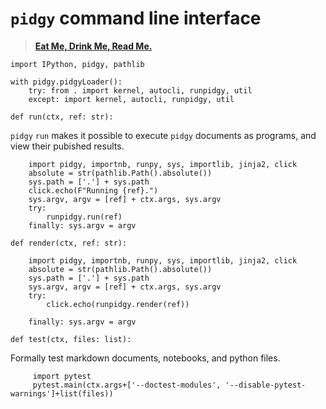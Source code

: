 # `pidgy` command line interface

> [**Eat Me, Drink Me, Read Me.**][readme history]

    import IPython, pidgy, pathlib

    with pidgy.pidgyLoader():
        try: from . import kernel, autocli, runpidgy, util
        except: import kernel, autocli, runpidgy, util

<!--excerpt-->

<!---->

    def run(ctx, ref: str):

`pidgy` `run` makes it possible to execute `pidgy` documents as programs, and
view their pubished results.

        import pidgy, importnb, runpy, sys, importlib, jinja2, click
        absolute = str(pathlib.Path().absolute())
        sys.path = ['.'] + sys.path
        click.echo(F"Running {ref}.")
        sys.argv, argv = [ref] + ctx.args, sys.argv
        try:
            runpidgy.run(ref)
        finally: sys.argv = argv

    def render(ctx, ref: str):

        import pidgy, importnb, runpy, sys, importlib, jinja2, click
        absolute = str(pathlib.Path().absolute())
        sys.path = ['.'] + sys.path
        sys.argv, argv = [ref] + ctx.args, sys.argv
        try:
            click.echo(runpidgy.render(ref))

        finally: sys.argv = argv

<!---->

    def test(ctx, files: list):

Formally test markdown documents, notebooks, and python files.

         import pytest
         pytest.main(ctx.args+['--doctest-modules', '--disable-pytest-warnings']+list(files))

<!---->

[art of the readme]: https://github.com/noffle/art-of-readme
[readme history]: https://medium.com/@NSomar/readme-md-history-and-components-a365aff07f10

